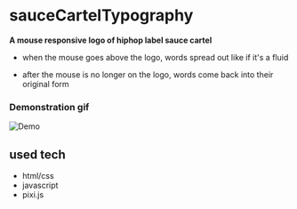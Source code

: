 # sauceCartelTypography
**A mouse responsive logo of hiphop label sauce cartel** 


* when the mouse goes above the logo, words spread out like if it's a fluid

* after the mouse is no longer on the logo, words come back into their original form


### Demonstration gif

![Demo](https://user-images.githubusercontent.com/62369960/119097284-8155d200-ba4f-11eb-9a36-5e82940ef0a7.gif)

## used tech

* html/css
* javascript
* pixi.js